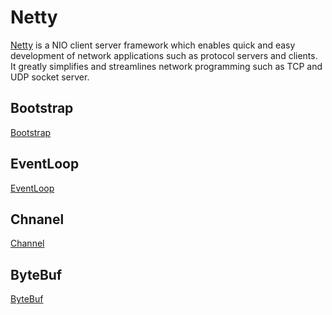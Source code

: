 # Netty

[Netty](https://netty.io) is a NIO client server framework which enables quick and easy development of network applications such as protocol servers and clients. It greatly simplifies and streamlines network programming such as TCP and UDP socket server.

## Bootstrap

 [Bootstrap](https://github.com/Robinpig/Note/blob/master/CS/Java/Netty/Bootstrap.md )  




## EventLoop

 [EventLoop](https://github.com/Robinpig/Note/blob/master/CS/Java/Netty/EventLoop.md )  



## Chnanel

 [Channel](https://github.com/Robinpig/Note/blob/master/CS/Java/Netty/Channel.md )  



## ByteBuf

 [ByteBuf](https://github.com/Robinpig/Note/blob/master/CS/Java/Netty/ByteBuf.md )  

